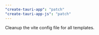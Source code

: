 ```yaml
---
"create-tauri-app": "patch"
"create-tauri-app-js": "patch"
---
```


Cleanup the vite config file for all templates.


